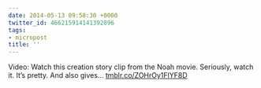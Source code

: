 ```yaml
---
date: 2014-05-13 09:58:30 +0000
twitter_id: 466215914141392896
tags:
- micropost
title: ''
---
```


Video: Watch this creation story clip from the Noah movie. Seriously, watch it. It’s pretty. And also gives... [tmblr.co/ZOHrOy1FlYF8D](http://tmblr.co/ZOHrOy1FlYF8D)
